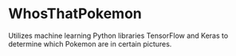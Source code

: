 # WhosThatPokemon
Utilizes machine learning Python libraries TensorFlow and Keras to determine which Pokemon are in certain pictures.
